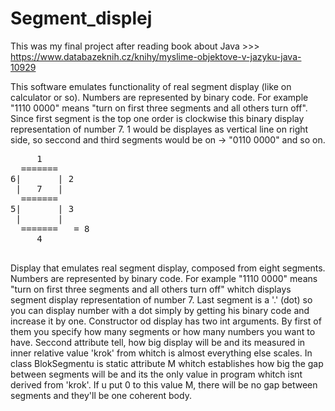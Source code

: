 # Segment_displej
This was my final project after reading book about Java >>> https://www.databazeknih.cz/knihy/myslime-objektove-v-jazyku-java-10929

This software emulates functionality of real segment display (like on calculator or so). Numbers are represented by binary code.
For example "1110 0000" means "turn on first three segments and all others turn off". Since first segment is the top one order is clockwise this binary display representation of number 7. 1 would be displayes as vertical line on right side, so seccond and third segments would be on -> "0110 0000" and so on.
<pre>
     1
  =======
6|       | 2
 |   7   |
  =======
5|       | 3
 |       |
  =======   = 8
     4
     
</pre>
Display that emulates real segment display, composed from eight segments. Numbers are represented by binary code.
For example "1110 0000" means "turn on first three segments and all others turn off" whitch displays segment display representation of
number 7. Last segment is a '.' (dot) so you can display number with a dot simply by getting his binary code and increase it by one.
Constructor od display has two int arguments. By first of them you specify how many segments or how many numbers you want to have.
Seccond attribute tell, how big display will be and its measured in inner relative value 'krok' from whitch is almost everything else scales.
In class BlokSegmentu is static attribute M whitch establishes how big the gap between segments will be and its the only value in program whitch
isnt derived from 'krok'. If u put 0 to this value M, there will be no gap between segments and they'll be one coherent body.
